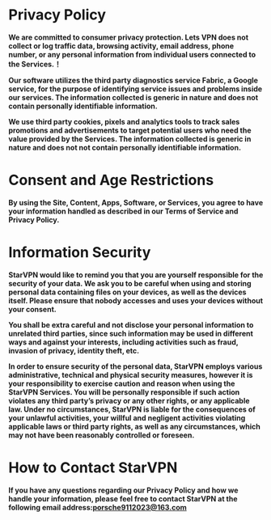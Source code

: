 # Privacy Policy #
**We are committed to consumer privacy protection. Lets VPN does not collect or log traffic data, browsing activity, email address, phone number, or any personal information from individual users connected to the Services.！**

**Our software utilizes the third party diagnostics service Fabric, a Google service, for the purpose of identifying service issues and problems inside our services. The information collected is generic in nature and does not contain personally identifiable information.**

**We use third party cookies, pixels and analytics tools to track sales promotions and advertisements to target potential users who need the value provided by the Services. The information collected is generic in nature and does not not contain personally identifiable information.**

# Consent and Age Restrictions #
**By using the Site, Content, Apps, Software, or Services, you agree to have your information handled as described in our Terms of Service and Privacy Policy.**

# Information Security #
**StarVPN would like to remind you that you are yourself responsible for the security of your data. We ask you to be careful when using and storing personal data containing files on your devices, as well as the devices itself. Please ensure that nobody accesses and uses your devices without your consent.**

**You shall be extra careful and not disclose your personal information to unrelated third parties, since such information may be used in different ways and against your interests, including activities such as fraud, invasion of privacy, identity theft, etc.**

**In order to ensure security of the personal data, StarVPN employs various administrative, technical and physical security measures, however it is your responsibility to exercise caution and reason when using the StarVPN Services. You will be personally responsible if such action violates any third party’s privacy or any other rights, or any applicable law. Under no circumstances, StarVPN is liable for the consequences of your unlawful activities, your willful and negligent activities violating applicable laws or third party rights, as well as any circumstances, which may not have been reasonably controlled or foreseen.**

# How to Contact StarVPN #
**If you have any questions regarding our Privacy Policy and how we handle your information, please feel free to contact StarVPN at the following email address:porsche9112023@163.com**

